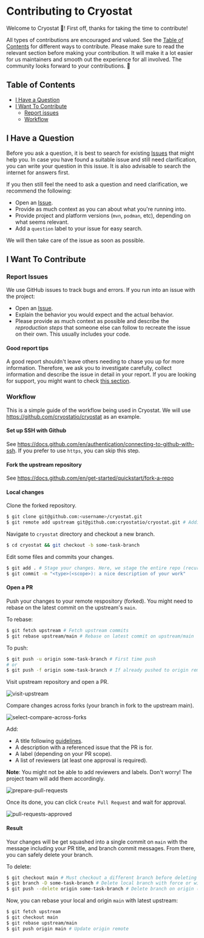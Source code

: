 # Contributing to Cryostat

Welcome to Cryostat 👋! First off, thanks for taking the time to contribute! 

All types of contributions are encouraged and valued. See the [Table of Contents](#table-of-contents) for different ways to contribute. Please make sure to read the relevant section before making your contribution. It will make it a lot easier for us maintainers and smooth out the experience for all involved. The community looks forward to your contributions. 🎉

## Table of Contents

- [I Have a Question](#i-have-a-question)
- [I Want To Contribute](#i-want-to-contribute)
  - [Report issues](#report-issues)
  - [Workflow](#workflow)

## I Have a Question

Before you ask a question, it is best to search for existing [Issues](https://github.com/cryostatio/cryostat/issues) that might help you. In case you have found a suitable issue and still need clarification, you can write your question in this issue. It is also advisable to search the internet for answers first.

If you then still feel the need to ask a question and need clarification, we recommend the following:

- Open an [Issue](https://github.com/cryostatio/cryostat/issues/new).
- Provide as much context as you can about what you're running into.
- Provide project and platform versions (`mvn`, `podman`, etc), depending on what seems relevant.
- Add a `question` label to your issue for easy search.

We will then take care of the issue as soon as possible.

## I Want To Contribute

### Report Issues

We use GitHub issues to track bugs and errors. If you run into an issue with the project:

- Open an [Issue](https://github.com/cryostatio/cryostat/issues/new).
- Explain the behavior you would expect and the actual behavior.
- Please provide as much context as possible and describe the *reproduction steps* that someone else can follow to recreate the issue on their own. This usually includes your code.

#### Good report tips

A good report shouldn't leave others needing to chase you up for more information. Therefore, we ask you to investigate carefully, collect information and describe the issue in detail in your report. If you are looking for support, you might want to check [this section](#i-have-a-question).

### Workflow

This is a simple guide of the workflow being used in Cryostat. We will use https://github.com/cryostatio/cryostat as an example.
#### Set up SSH with Github

See https://docs.github.com/en/authentication/connecting-to-github-with-ssh. If you prefer to use `https`, you can skip this step.

#### Fork the upstream repository

See https://docs.github.com/en/get-started/quickstart/fork-a-repo

#### Local changes

Clone the forked repository.
```bash
$ git clone git@github.com:<username>/cryostat.git
$ git remote add upstream git@github.com:cryostatio/cryostat.git # Adding upstream as remote
```

Navigate to `cryostat` directory and checkout a new branch.
```bash
$ cd cryostat && git checkout -b some-task-branch
```

Edit some files and commits your changes.
```bash
$ git add . # Stage your changes. Here, we stage the entire repo (recursively).
$ git commit -m "<type>(<scope>): a nice description of your work"
```

#### Open a PR

Push your changes to your remote respository (forked). You might need to rebase on the latest commit on the upstream's `main`.

To rebase:
```bash
$ git fetch upstream # Fetch upstream commits
$ git rebase upstream/main # Rebase on latest commit on upstream/main
```

To push:
```bash
$ git push -u origin some-task-branch # First time push
# or
$ git push -f origin some-task-branch # If already pushed to origin remote
```

Visit upstream repository and open a PR.

![visit-upstream](https://user-images.githubusercontent.com/68053619/193327052-9322651f-d325-429b-88d9-34133571282c.png)

Compare changes across forks (your branch in fork to the upstream main).

![select-compare-across-forks](https://user-images.githubusercontent.com/68053619/193328282-79d45b5e-097f-4995-ae21-51592dcf0bd4.jpg)


Add: 
- A title following [guidelines](https://www.conventionalcommits.org/en/v1.0.0/).
- A description with a referenced issue that the PR is for.
- A label (depending on your PR scope).
- A list of reviewers (at least one approval is required).

**Note**: You might not be able to add reviewers and labels. Don't worry! The project team will add them accordingly.

![prepare-pull-requests](https://user-images.githubusercontent.com/68053619/193328096-9df163d8-18ae-4978-b3c2-928ba4ad7872.jpg)

Once its done, you can click `Create Pull Request` and wait for approval.

![pull-requests-approved](https://user-images.githubusercontent.com/68053619/193328530-3cde0298-0254-4587-947a-43d51d02878f.png)

#### Result

Your changes will be get squashed into a single commit on `main` with the message including your PR title, and branch commit messages. From there, you can safely delete your branch.

To delete:
```bash
$ git checkout main # Must checkout a different branch before deleting the current checked out one
$ git branch -D some-task-branch # Delete local branch with force or without force using -d
$ git push --delete origin some-task-branch # Delete branch on origin (forked)
```

Now, you can rebase your local and origin `main` with latest upstream:
```bash
$ git fetch upstream
$ git checkout main
$ git rebase upstream/main
$ git push origin main # Update origin remote
```
